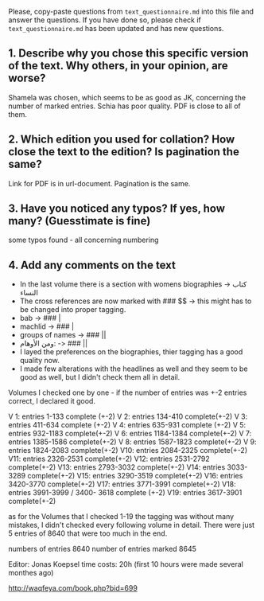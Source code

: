 

Please, copy-paste questions from `text_questionnaire.md` into this file and answer the questions.
If you have done so, please check if `text_questionnaire.md` has been updated and has new questions.

## 1. Describe why you chose this specific version of the text. Why others, in your opinion, are worse?

Shamela was chosen, which seems to be as good as JK, concerning the number of marked entries. Schia has poor quality. PDF is close to all of them.

## 2. Which edition you used for collation? How close the text to the edition? Is pagination the same?

Link for PDF is in url-document.
Pagination is the same.


## 3. Have you noticed any typos? If yes, how many? (Guesstimate is fine)

some typos found - all concerning numbering

## 4. Add any comments on the text


- In the last volume there is a section with womens biographies -> كتاب النساء
- The cross references are now marked with ### $$ -> this might has to be changed into proper tagging.
- bab -> ### |
- machlid -> ### |
- groups of names -> ### || 
- ومن الأوهام: -> ### ||
- I layed the preferences on the biographies, thier tagging has a good quality now.
- I made few alterations with the headlines as well and they seem to be good as well, but I didn't check them all in detail.

Volumes I checked one by one - if the number of entries was +-2 entries correct, I declared it good.  

V 1: entries 1-133 complete (+-2)
V 2: entries 134-410 complete(+-2)
V 3: entries 411-634 complete (+-2)
V 4: entries 635-931 complete (+-2)
V 5: entries 932-1183 complete(+-2)
V 6: entries 1184-1384 complete(+-2)
V 7: entries 1385-1586 complete(+-2)
V 8: entries 1587-1823 complete(+-2)
V 9: entries 1824-2083 complete(+-2)
V10: entries 2084-2325 complete(+-2)
V11: entries 2326-2531 complete(+-2)
V12: entries 2531-2792 complete(+-2)
V13: entries 2793-3032 complete(+-2)
V14: entries 3033-3289 complete(+-2)
V15: entries 3290-3519 complete(+-2)
V16: entries 3420-3770 complete(+-2)
V17: entries 3771-3991 complete(+-2) 
V18: entries 3991-3999 / 3400- 3618 complete (+-2)
V19: entries 3617-3901 complete(+-2) 


as for the Volumes that I checked 1-19 the tagging was without many mistakes, I didn't checked every following volume in detail. There were just 5 entries of 8640 that were too much in the end.

numbers of entries  8640 
number of entries marked 8645


Editor: Jonas Koepsel
time costs: 20h (first 10 hours were made several monthes ago) 

 http://waqfeya.com/book.php?bid=699